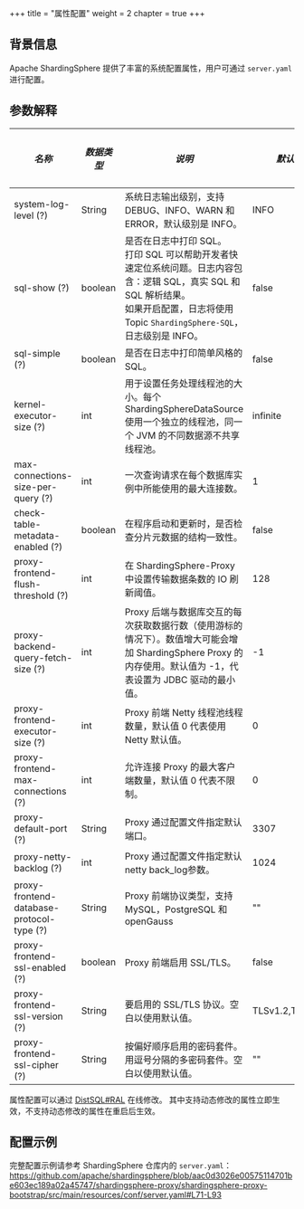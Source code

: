 +++
title = "属性配置"
weight = 2
chapter = true
+++

## 背景信息

Apache ShardingSphere 提供了丰富的系统配置属性，用户可通过 `server.yaml` 进行配置。

## 参数解释

| *名称*                                      | *数据类型*    | *说明*                                                                                                                                   | *默认值*           | *动态生效* |
|-------------------------------------------|-----------|----------------------------------------------------------------------------------------------------------------------------------------|-----------------|--------|
| system-log-level (?)                      | String    | 系统日志输出级别，支持 DEBUG、INFO、WARN 和 ERROR，默认级别是 INFO。                                                                                        | INFO            | 是      |
| sql-show (?)                              | boolean   | 是否在日志中打印 SQL。 <br /> 打印 SQL 可以帮助开发者快速定位系统问题。日志内容包含：逻辑 SQL，真实 SQL 和 SQL 解析结果。<br /> 如果开启配置，日志将使用 Topic `ShardingSphere-SQL`，日志级别是 INFO。 | false           | 是      |
| sql-simple (?)                            | boolean   | 是否在日志中打印简单风格的 SQL。                                                                                                                     | false           | 是      |
| kernel-executor-size (?)                  | int       | 用于设置任务处理线程池的大小。每个 ShardingSphereDataSource 使用一个独立的线程池，同一个 JVM 的不同数据源不共享线程池。                                                            | infinite        | 否      |
| max-connections-size-per-query (?)        | int       | 一次查询请求在每个数据库实例中所能使用的最大连接数。                                                                                                             | 1               | 是      |
| check-table-metadata-enabled (?)          | boolean   | 在程序启动和更新时，是否检查分片元数据的结构一致性。                                                                                                             | false           | 是      |
| proxy-frontend-flush-threshold (?)        | int       | 在 ShardingSphere-Proxy 中设置传输数据条数的 IO 刷新阈值。                                                                                             | 128             | 是      |
| proxy-backend-query-fetch-size (?)        | int       | Proxy 后端与数据库交互的每次获取数据行数（使用游标的情况下）。数值增大可能会增加 ShardingSphere Proxy 的内存使用。默认值为 -1，代表设置为 JDBC 驱动的最小值。                                      | -1              | 是      |
| proxy-frontend-executor-size (?)          | int       | Proxy 前端 Netty 线程池线程数量，默认值 0 代表使用 Netty 默认值。                                                                                           | 0               | 否      |
| proxy-frontend-max-connections (?)        | int       | 允许连接 Proxy 的最大客户端数量，默认值 0 代表不限制。                                                                                                       | 0               | 是      |
| proxy-default-port (?)                    | String    | Proxy 通过配置文件指定默认端口。                                                                                                                    | 3307            | 否      |
| proxy-netty-backlog (?)                   | int       | Proxy 通过配置文件指定默认netty back_log参数。                                                                                                      | 1024            | 否      |
| proxy-frontend-database-protocol-type (?) | String    | Proxy 前端协议类型，支持 MySQL，PostgreSQL 和 openGauss                                                                                           | \"\"            | 否      |
| proxy-frontend-ssl-enabled (?)            | boolean   | Proxy 前端启用 SSL/TLS。                                                                                                                    | false           | 否      |
| proxy-frontend-ssl-version (?)            | String    | 要启用的 SSL/TLS 协议。空白以使用默认值。                                                                                                              | TLSv1.2,TLSv1.3 | 否  |
| proxy-frontend-ssl-cipher (?)             | String    | 按偏好顺序启用的密码套件。用逗号分隔的多密码套件。空白以使用默认值。                                                                                                     | \"\"            | 否  |

属性配置可以通过 [DistSQL#RAL](/cn/user-manual/shardingsphere-proxy/distsql/syntax/ral/) 在线修改。
其中支持动态修改的属性立即生效，不支持动态修改的属性在重启后生效。

## 配置示例

完整配置示例请参考 ShardingSphere 仓库内的 `server.yaml`：<https://github.com/apache/shardingsphere/blob/aac0d3026e00575114701be603ec189a02a45747/shardingsphere-proxy/shardingsphere-proxy-bootstrap/src/main/resources/conf/server.yaml#L71-L93>

